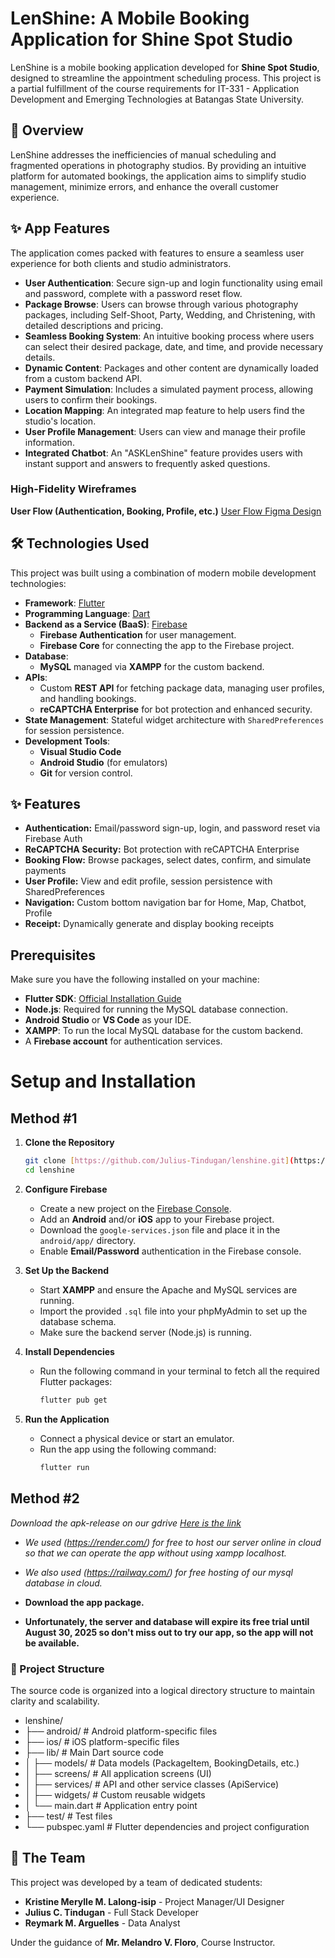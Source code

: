 # LenShine: A Mobile Booking Application for Shine Spot Studio

LenShine is a mobile booking application developed for **Shine Spot Studio**, designed to streamline the appointment scheduling process. This project is a partial fulfillment of the course requirements for IT-331 - Application Development and Emerging Technologies at Batangas State University.

## 🌟 Overview

LenShine addresses the inefficiencies of manual scheduling and fragmented operations in photography studios. By providing an intuitive platform for automated bookings, the application aims to simplify studio management, minimize errors, and enhance the overall customer experience.  

## ✨ App Features

The application comes packed with features to ensure a seamless user experience for both clients and studio administrators.

* **User Authentication**: Secure sign-up and login functionality using email and password, complete with a password reset flow.  
* **Package Browse**: Users can browse through various photography packages, including Self-Shoot, Party, Wedding, and Christening, with detailed descriptions and pricing.  
* **Seamless Booking System**: An intuitive booking process where users can select their desired package, date, and time, and provide necessary details.  
* **Dynamic Content**: Packages and other content are dynamically loaded from a custom backend API.  
* **Payment Simulation**: Includes a simulated payment process, allowing users to confirm their bookings.  
* **Location Mapping**: An integrated map feature to help users find the studio's location.  
* **User Profile Management**: Users can view and manage their profile information.
* **Integrated Chatbot**: An "ASKLenShine" feature provides users with instant support and answers to frequently asked questions.  


### High-Fidelity Wireframes

**User Flow (Authentication, Booking, Profile, etc.)** 
[User Flow Figma Design](https://www.figma.com/design/D8kCVGI6u14ynVBOaDQQsY/LENSHINE?node-id=567-123&t=GTMdBHGHEXuVDuLo-1)

## 🛠️ Technologies Used
This project was built using a combination of modern mobile development technologies:

* **Framework**: [Flutter](https://flutter.dev/) 
* **Programming Language**: [Dart](https://dart.dev/) 
* **Backend as a Service (BaaS)**: [Firebase](https://firebase.google.com/)
    * **Firebase Authentication** for user management. 
    * **Firebase Core** for connecting the app to the Firebase project. 
* **Database**:
    * **MySQL** managed via **XAMPP** for the custom backend. 
* **APIs**:
    * Custom **REST API** for fetching package data, managing user profiles, and handling bookings.
    * **reCAPTCHA Enterprise** for bot protection and enhanced security. 
* **State Management**: Stateful widget architecture with `SharedPreferences` for session persistence. 
* **Development Tools**:
    * **Visual Studio Code** 
    * **Android Studio** (for emulators) 
    * **Git** for version control.

## ✨ Features
- **Authentication:** Email/password sign-up, login, and password reset via Firebase Auth   
- **ReCAPTCHA Security:** Bot protection with reCAPTCHA Enterprise   
- **Booking Flow:** Browse packages, select dates, confirm, and simulate payments   
- **User Profile:** View and edit profile, session persistence with SharedPreferences   
- **Navigation:** Custom bottom navigation bar for Home, Map, Chatbot, Profile   
- **Receipt:** Dynamically generate and display booking receipts  

## Prerequisites

Make sure you have the following installed on your machine:

* **Flutter SDK**: [Official Installation Guide](https://docs.flutter.dev/get-started/install)  
* **Node.js**: Required for running the MySQL database connection. 
* **Android Studio** or **VS Code** as your IDE.  
* **XAMPP**: To run the local MySQL database for the custom backend.  
* A **Firebase account** for authentication services.  

# Setup and Installation
## Method #1
1.  **Clone the Repository**
    ```sh
    git clone [https://github.com/Julius-Tindugan/lenshine.git](https://github.com/Julius-Tindugan/lenshine.git)
    cd lenshine
    ```

2.  **Configure Firebase**
    * Create a new project on the [Firebase Console](https://console.firebase.google.com/).  
    * Add an **Android** and/or **iOS** app to your Firebase project.  
    * Download the `google-services.json` file and place it in the `android/app/` directory.  
    * Enable **Email/Password** authentication in the Firebase console.  

3.  **Set Up the Backend**
    * Start **XAMPP** and ensure the Apache and MySQL services are running.
    * Import the provided `.sql` file into your phpMyAdmin to set up the database schema.
    * Make sure the backend server (Node.js) is running.

4.  **Install Dependencies**
    * Run the following command in your terminal to fetch all the required Flutter packages:
        ```sh
        flutter pub get
        ```

5.  **Run the Application**
    * Connect a physical device or start an emulator.  
    * Run the app using the following command:
        ```sh
        flutter run
        ```
## Method #2

*Download the apk-release on our gdrive [Here is the link](https://drive.google.com/drive/folders/11tCbQTv8Mmh9GT7TjpUh3ow1qJC0lDF-?usp=sharing)*

- *We used (https://render.com/) for free to host our server online in cloud so that we can operate the app without using xampp localhost.*
- *We also used (https://railway.com/) for free hosting of our mysql database in cloud.*

- **Download the app package.**

- **Unfortunately, the server and database will expire its free trial until August 30, 2025 so don't miss out to try our app, so the app will not be available.**

### 📂 Project Structure

The source code is organized into a logical directory structure to maintain clarity and scalability.  

* lenshine/
* ├── android/            # Android platform-specific files
* ├── ios/                # iOS platform-specific files
* ├── lib/                # Main Dart source code
* │   ├── models/         # Data models (PackageItem, BookingDetails, etc.)
* │   ├── screens/        # All application screens (UI)
* │   ├── services/       # API and other service classes (ApiService)
* │   ├── widgets/        # Custom reusable widgets
* │   └── main.dart       # Application entry point
* ├── test/               # Test files
* └── pubspec.yaml        # Flutter dependencies and project configuration

## 🤝 The Team

This project was developed by a team of dedicated students:

* **Kristine Merylle M. Lalong-isip** - Project Manager/UI Designer 
* **Julius C. Tindugan** - Full Stack Developer 
* **Reymark M. Arguelles** - Data Analyst

Under the guidance of **Mr. Melandro V. Floro**, Course Instructor.  
